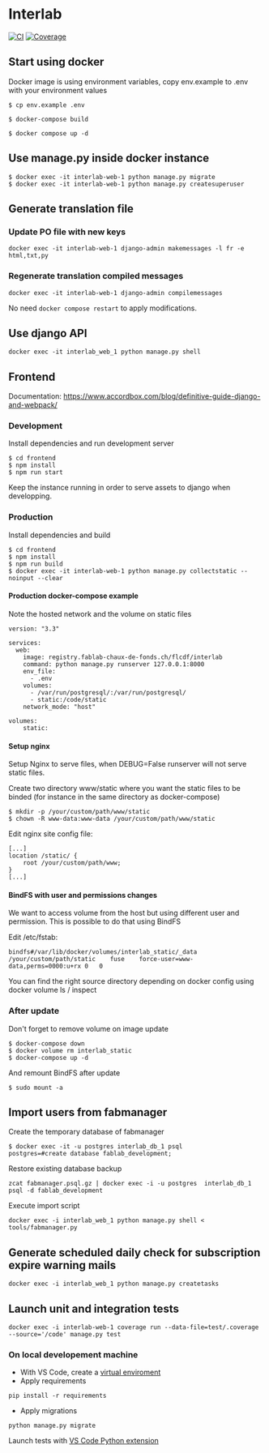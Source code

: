 # Interlab

[![CI](https://github.com/fablab-chaux-de-fonds/Interlab/actions/workflows/ci.yml/badge.svg)](https://github.com/fablab-chaux-de-fonds/Interlab/actions/workflows/ci.yml)
[![Coverage](https://fablab-chaux-de-fonds.github.io/Interlab/coverage/refs/pull/211/merge/coverage.svg)](https://fablab-chaux-de-fonds.github.io/Interlab/coverage/refs/pull/211/merge/)

## Start using docker

Docker image is using environment variables, copy env.example to .env with your environment values
```shell
$ cp env.example .env
```

```shell
$ docker-compose build
```

```shell
$ docker compose up -d
```

## Use manage.py inside docker instance

```shell
$ docker exec -it interlab-web-1 python manage.py migrate
$ docker exec -it interlab-web-1 python manage.py createsuperuser
```

## Generate translation file

### Update PO file with new keys
```shell
docker exec -it interlab-web-1 django-admin makemessages -l fr -e html,txt,py
```

### Regenerate translation compiled messages
```shell
docker exec -it interlab-web-1 django-admin compilemessages
```
No need `docker compose restart` to apply modifications. 

## Use django API
```shell
docker exec -it interlab_web_1 python manage.py shell
```

## Frontend 
Documentation: https://www.accordbox.com/blog/definitive-guide-django-and-webpack/

### Development
Install dependencies and run development server

```shell
$ cd frontend
$ npm install
$ npm run start
```
Keep the instance running in order to serve assets to django when developping. 

### Production

Install dependencies and build
```shell
$ cd frontend
$ npm install
$ npm run build
$ docker exec -it interlab-web-1 python manage.py collectstatic --noinput --clear
```


#### Production docker-compose example
Note the hosted network and the volume on static files
```
version: "3.3"
   
services:
  web:
    image: registry.fablab-chaux-de-fonds.ch/flcdf/interlab
    command: python manage.py runserver 127.0.0.1:8000
    env_file:
      - .env
    volumes:
      - /var/run/postgresql/:/var/run/postgresql/
      - static:/code/static
    network_mode: "host"

volumes:
    static:
```

#### Setup nginx
Setup Nginx to serve files, when DEBUG=False runserver will not serve static files.

Create two directory www/static where you want the static files to be binded (for instance in the same directory as docker-compose)
```shell
$ mkdir -p /your/custom/path/www/static
$ chown -R www-data:www-data /your/custom/path/www/static
```

Edit nginx site config file:
```
[...]
location /static/ {
    root /your/custom/path/www;
}
[...]
```

#### BindFS with user and permissions changes
We want to access volume from the host but using different user and permission. 
This is possible to do that using BindFS

Edit /etc/fstab:
```
bindfs#/var/lib/docker/volumes/interlab_static/_data	/your/custom/path/static	fuse	force-user=www-data,perms=0000:u+rx	0	0
```

You can find the right source directory depending on docker config using docker volume ls / inspect

### After update
Don't forget to remove volume on image update
```shell
$ docker-compose down
$ docker volume rm interlab_static
$ docker-compose up -d
```

And remount BindFS after update
```shell
$ sudo mount -a
```

## Import users from fabmanager

Create the temporary database of fabmanager
```shell
$ docker exec -it -u postgres interlab_db_1 psql
postgres=#create database fablab_development;
```

Restore existing database backup 
```shell
zcat fabmanager.psql.gz | docker exec -i -u postgres  interlab_db_1 psql -d fablab_development
```

Execute import script
```shell
docker exec -i interlab_web_1 python manage.py shell < tools/fabmanager.py
```

## Generate scheduled daily check for subscription expire warning mails
```shell
docker exec -i interlab_web_1 python manage.py createtasks
```

## Launch unit and integration tests
```shell
docker exec -i interlab-web-1 coverage run --data-file=test/.coverage --source='/code' manage.py test
```

### On local developement machine
* With VS Code, create a [virtual enviroment](https://code.visualstudio.com/docs/python/environments)
* Apply requirements

```shell
pip install -r requirements
```

* Apply migrations

```shell
python manage.py migrate
```

Launch tests with [VS Code Python extension](https://marketplace.visualstudio.com/items?itemName=ms-python.python)